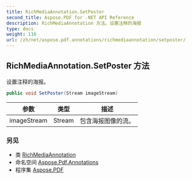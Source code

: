 ```yaml
---
title: RichMediaAnnotation.SetPoster
second_title: Aspose.PDF for .NET API Reference
description: RichMediaAnnotation 方法。设置注释的海报
type: docs
weight: 110
url: /zh/net/aspose.pdf.annotations/richmediaannotation/setposter/
---
```

## RichMediaAnnotation.SetPoster 方法

设置注释的海报。

```csharp
public void SetPoster(Stream imageStream)
```

| 参数 | 类型 | 描述 |
| --- | --- | --- |
| imageStream | Stream | 包含海报图像的流。 |

### 另见

* 类 [RichMediaAnnotation](../)
* 命名空间 [Aspose.Pdf.Annotations](../../../aspose.pdf.annotations/)
* 程序集 [Aspose.PDF](../../../)